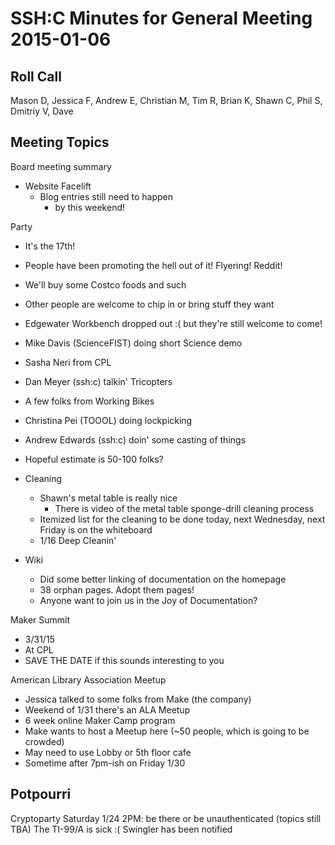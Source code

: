 SSH:C Minutes for General Meeting 2015-01-06
===========================================

Roll Call
---------
Mason D, Jessica F, Andrew E, Christian M, Tim R, Brian K, Shawn C, Phil S, Dmitriy V, Dave

Meeting Topics
--------------

Board meeting summary
- Website Facelift
  - Blog entries still need to happen
    - by this weekend!

Party
- It's the 17th!
- People have been promoting the hell out of it! Flyering! Reddit!
- We'll buy some Costco foods and such
- Other people are welcome to chip in or bring stuff they want
- Edgewater Workbench dropped out :( but they're still welcome to come!
- Mike Davis (ScienceFIST) doing short Science demo
- Sasha Neri from CPL
- Dan Meyer (ssh:c) talkin' Tricopters
- A few folks from Working Bikes
- Christina Pei (TOOOL) doing lockpicking
- Andrew Edwards (ssh:c) doin' some casting of things
- Hopeful estimate is 50-100 folks?

- Cleaning
  - Shawn's metal table is really nice
    - There is video of the metal table sponge-drill cleaning process
  - Itemized list for the cleaning to be done today, next Wednesday, next Friday is on the whiteboard
  - 1/16 Deep Cleanin'

- Wiki
  - Did some better linking of documentation on the homepage
  - 38 orphan pages. Adopt them pages!
  - Anyone want to join us in the Joy of Documentation?

Maker Summit
- 3/31/15
- At CPL
- SAVE THE DATE if this sounds interesting to you

American Library Association Meetup
- Jessica talked to some folks from Make (the company)
- Weekend of 1/31 there's an ALA Meetup
- 6 week online Maker Camp program
- Make wants to host a Meetup here (~50 people, which is going to be crowded)
- May need to use Lobby or 5th floor cafe
- Sometime after 7pm-ish on Friday 1/30

Potpourri
--------

Cryptoparty Saturday 1/24 2PM: be there or be unauthenticated (topics still TBA)
The TI-99/A is sick :( Swingler has been notified
